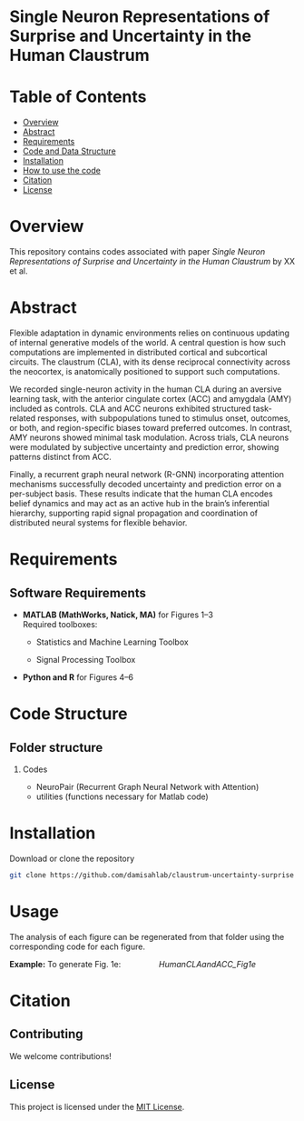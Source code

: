 # Single Neuron Representations of Surprise and Uncertainty in the Human Claustrum

# Table of Contents

- [Overview](#Overview)
- [Abstract](#Abstract)  
- [Requirements](#Requirements)
- [Code and Data Structure](#Code-and-Data-Structure)
- [Installation](#Installation)
- [How to use the code](#How-to-use-the-code)
- [Citation](#Citation)
- [License](#License)

# Overview

This repository contains codes associated with paper *Single Neuron Representations of Surprise and Uncertainty in the Human Claustrum* by XX et al. 

# Abstract

Flexible adaptation in dynamic environments relies on continuous updating of internal generative models of the world. A central question is how such computations are implemented in distributed cortical and subcortical circuits. The claustrum (CLA), with its dense reciprocal connectivity across the neocortex, is anatomically positioned to support such computations.

We recorded single-neuron activity in the human CLA during an aversive learning task, with the anterior cingulate cortex (ACC) and amygdala (AMY) included as controls. CLA and ACC neurons exhibited structured task-related responses, with subpopulations tuned to stimulus onset, outcomes, or both, and region-specific biases toward preferred outcomes. In contrast, AMY neurons showed minimal task modulation. Across trials, CLA neurons were modulated by subjective uncertainty and prediction error, showing patterns distinct from ACC.

Finally, a recurrent graph neural network (R-GNN) incorporating attention mechanisms successfully decoded uncertainty and prediction error on a per-subject basis. These results indicate that the human CLA encodes belief dynamics and may act as an active hub in the brain’s inferential hierarchy, supporting rapid signal propagation and coordination of distributed neural systems for flexible behavior.

# Requirements

## Software Requirements

- **MATLAB (MathWorks, Natick, MA)** for Figures 1–3  
  Required toolboxes:
  
  - Statistics and Machine Learning Toolbox
  
  - Signal Processing Toolbox

- **Python and R** for Figures 4–6

# Code Structure

## Folder structure

1. Codes
   
   - NeuroPair (Recurrent Graph Neural Network with Attention)
   - utilities (functions necessary for Matlab code)

# Installation

Download or clone the repository

```bash
git clone https://github.com/damisahlab/claustrum-uncertainty-surprise
```

# Usage

The analysis of each figure can be regenerated from that folder using the corresponding code for each figure. 

**Example:** To generate Fig. 1e:
                *HumanCLAandACC_Fig1e*

# Citation

## Contributing

We welcome contributions!

## License

This project is licensed under the [MIT License](LICENSE).
